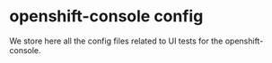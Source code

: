 # openshift-console config

We store here all the config files related to UI tests for the openshift-console.
